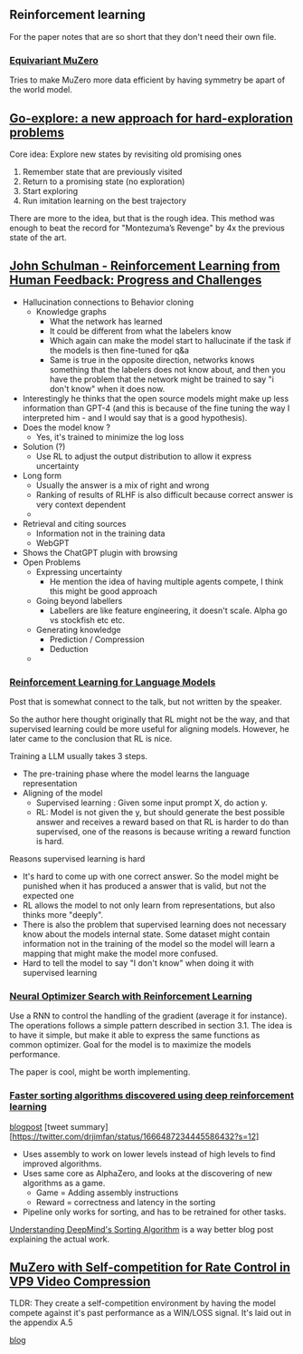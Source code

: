 ## Reinforcement learning
For the paper notes that are so short that they don't need their own file.

### [Equivariant MuZero](https://arxiv.org/pdf/2302.04798.pdf)
Tries to make MuZero more data efficient by having symmetry be apart of the world model.

## [Go-explore: a new approach for hard-exploration problems](https://arxiv.org/pdf/1901.10995.pdf)
Core idea: Explore new states by revisiting old promising ones

1. Remember state that are previously visited
2. Return to a promising state (no exploration)
3. Start exploring
4. Run imitation learning on the best trajectory 

There are more to the idea, but that is the rough idea.
This method was enough to beat the record for "Montezuma’s Revenge" by 4x the previous state of the art.

## [John Schulman - Reinforcement Learning from Human Feedback: Progress and Challenges](https://www.youtube.com/watch?v=hhiLw5Q_UFg&t=2560s)
- Hallucination connections to Behavior cloning
  - Knowledge graphs 
    -  What the network has learned
    -  It could be different from what the labelers know
    -  Which again can make the model start to hallucinate if the task if the models is then fine-tuned for q&a
     -  Same is true in the opposite direction, networks knows something that the labelers does not know about, and then you have the problem that the network might be trained to say "i don't know" when it does now.
-  Interestingly he thinks that the open source models might make up less information than GPT-4 (and this is because of the fine tuning the way I interpreted him - and I would say that is a good hypothesis). 
- Does the model know ? 
  - Yes, it's trained to minimize the log loss
- Solution (?)
  - Use RL to adjust the output distribution to allow it express uncertainty
- Long form
  - Usually the answer is a mix of right and wrong
  - Ranking of results of RLHF is also difficult because correct answer is very context dependent
  - 
- Retrieval and citing sources
  - Information not in the training data
  - WebGPT
- Shows the ChatGPT plugin with browsing
- Open Problems
  - Expressing uncertainty
    - He mention the idea of having multiple agents compete, I think this might be good approach
  - Going beyond labellers
    - Labellers are like feature engineering, it doesn't scale. Alpha go vs stockfish etc etc.
  - Generating knowledge
    - Prediction / Compression
    - Deduction
  - 

### [Reinforcement Learning for Language Models](https://gist.github.com/yoavg/6bff0fecd65950898eba1bb321cfbd81)
Post that is somewhat connect to the talk, but not written by the speaker.

So the author here thought originally that RL might not be the way, and that supervised learning could be more useful for aligning models. However, he later came to the conclusion that RL is nice.

Training a LLM usually takes 3 steps. 
- The pre-training phase where the model learns the language representation
- Aligning of the model
  - Supervised learning : Given some input prompt X, do action y. 
  - RL: Model is not given the y, but should generate the best possible answer and receives a reward based on that
RL is harder to do than supervised, one of the reasons is because writing a reward function is hard.

Reasons supervised learning is hard
- It's hard to come up with one correct answer. So the model might be punished when it has produced a answer that is valid, but not the expected one
- RL allows the model to not only learn from representations, but also thinks more "deeply".
- There is also the problem that supervised learning does not necessary know about the models internal state. Some dataset might contain information not in the training of the model so the model will learn a mapping that might make the model more confused.
- Hard to tell the model to say "I don't know" when doing it with supervised learning

### [Neural Optimizer Search with Reinforcement Learning](https://arxiv.org/pdf/1709.07417.pdf)
Use a RNN to control the handling of the gradient (average it for instance). The operations follows a simple pattern described in section 3.1. The idea is to have it simple, but make it able to express the same functions as common optimizer.
Goal for the model is to maximize the models performance. 

The paper is cool, might be worth implementing.


### [Faster sorting algorithms discovered using deep reinforcement learning](https://www.nature.com/articles/s41586-023-06004-9)
[blogpost](https://www.deepmind.com/blog/alphadev-discovers-faster-sorting-algorithms)
[tweet summary][https://twitter.com/drjimfan/status/1666487234445586432?s=12]

- Uses assembly to work on lower levels instead of high levels to find improved algorithms.
- Uses same core as AlphaZero, and looks at the discovering of new algorithms as a game.
  - Game = Adding assembly instructions
  - Reward = correctness and latency in the sorting
- Pipeline only works for sorting, and has to be retrained for other tasks.

[Understanding DeepMind's Sorting Algorithm](https://justine.lol/sorting/) is a way better blog post explaining the actual work.

## [MuZero with Self-competition for Rate Control in VP9 Video Compression](https://arxiv.org/pdf/2202.06626.pdf)
TLDR: They create a self-competition environment by having the model compete against it's past performance as a WIN/LOSS signal. It's laid out in the appendix A.5

[blog](https://www.deepmind.com/blog/muzeros-first-step-from-research-into-the-real-world)
